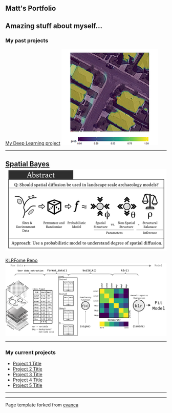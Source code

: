 ## Matt's Portfolio

Amazing stuff about myself...
------------------------------------------------------------------------

### My past projects

[My Deep Learning project](/sample_page) <img src="images/deep_learning_thumb.png?raw=true"/>

---
[Spatial Bayes](/pdf/Bayes_poster.pdf)
<img src="images/Bayes_poster_thumb.jpg?raw=true"/>
---

[KLRFome Repo](https://github.com/mrecos/klrfome) <img src="images/KLRFome_thumb.png?raw=true"/>

------------------------------------------------------------------------

### My current projects

-   [Project 1 Title](http://example.com/)
-   [Project 2 Title](http://example.com/)
-   [Project 3 Title](http://example.com/)
-   [Project 4 Title](http://example.com/)
-   [Project 5 Title](http://example.com/)

------------------------------------------------------------------------

------------------------------------------------------------------------

<p style="font-size:11px">

Page template forked from <a href="https://github.com/evanca/quick-portfolio">evanca</a>

</p>

<!-- Remove above link if you don't want to attibute -->
